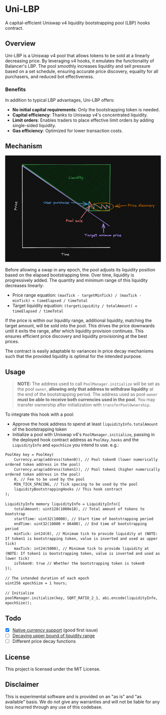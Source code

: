 # Uni-LBP

A capital-efficient Uniswap v4 liquidity bootstrapping pool (LBP) hooks contract.

## Overview

Uni-LBP is a Uniswap v4 pool that allows tokens to be sold at a linearly decreasing price. By leveraging v4 hooks, it emulates the functionality of Balancer's LBP. The pool smoothly increases liquidity and sell pressure based on a set schedule, ensuring accurate price discovery, equality for all purchasers, and reduced bot effectiveness.

### Benefits

In addition to typical LBP advantages, Uni-LBP offers:

- **No initial capital requirements**: Only the bootstrapping token is needed.
- **Capital efficiency**: Thanks to Uniswap v4's concentrated liquidity.
- **Limit orders**: Enables traders to place effective limit orders by adding single-sided liquidity.
- **Gas efficiency**: Optimized for lower transaction costs.

## Mechanism

![Diagram](./diagram.png)

Before allowing a swap in any epoch, the pool adjusts its liquidity position based on the elapsed bootstrapping time. Over time, liquidity is progressively added. The quantity and minimum range of this liquidity decreases linearly:

- Price range equation: `(maxTick - targetMinTick) / (maxTick - minTick) = timeElapsed / timeTotal`
- Target liquidity equation: `(targetLiquidity / totalAmount) = timeElapsed / timeTotal`

If the price is within our liquidity range, additional liquidity, matching the target amount, will be sold into the pool. This drives the price downwards until it exits the range, after which liquidity provision continues. This ensures efficient price discovery and liquidity provisioning at the best prices.

The contract is easily adaptable to variances in price decay mechanisms such that the provided liquidity is optimal for the intended purpose.

## Usage

> **NOTE:** The address used to call `PoolManager.initialize` will be set as the pool `owner`, **allowing only that address to withdraw liquidity** at the end of the bootstrapping period. The address used as pool `owner` **must be able to receive both currencies used in the pool**. You may transfer ownership after initialization with `transferPoolOwnership`.

To integrate this hook with a pool:
- Approve the hook address to spend at least `liquidityInfo.totalAmount` of the bootstrapping token
- Initialize a pool with Uniswap v4's `PoolManager.initialize`, passing in the deployed hook contract address as `PoolKey.hooks` and the `LiquidityInfo` and `epochSize` you intend to use. e.g.:

```solidity
PoolKey key = PoolKey(
    Currency.wrap(address(token0)), // Pool token0 (lower numerically ordered token address in the pool)
    Currency.wrap(address(token1)), // Pool token1 (higher numerically ordered token address in the pool)
    0, // Fee to be used by the pool
    MIN_TICK_SPACING, // Tick spacing to be used by the pool
    liquidityBootstrappingHooks // This hook contract
);

LiquidityInfo memory liquidityInfo = LiquidityInfo({
    totalAmount: uint128(1000e18), // Total amount of tokens to bootstrap
    startTime: uint32(10000), // Start time of bootstrapping period
    endTime: uint32(10000 + 86400), // End time of bootstrapping period
    minTick: int24(0), // Minimum tick to provide liquidity at (NOTE: If token1 is bootstrapping token, value is inverted and used as upper tick)
    maxTick: int24(5000), // Minimum tick to provide liquidity at (NOTE: If token1 is bootstrapping token, value is inverted and used as lower tick)
    isToken0: true // Whether the bootstrapping token is token0
});

// The intended duration of each epoch
uint256 epochSize = 1 hours;

// Initialize
poolManager.initialize(key, SQRT_RATIO_2_1, abi.encode(liquidityInfo, epochSize));
```

## Todo

- [x] [Native currency support](https://github.com/kadenzipfel/uni-lbp/issues/4) (good first issue)
- [ ] [Decaying upper bound of liquidity range](https://github.com/kadenzipfel/uni-lbp/issues/5)
- [ ] Different price decay functions

## License

This project is licensed under the MIT License.

## Disclaimer

This is experimental software and is provided on an "as is" and "as available" basis. We do not give any warranties and will not be liable for any loss incurred through any use of this codebase.
